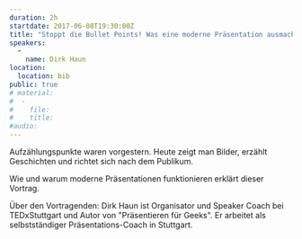 ```yaml
---
duration: 2h
startdate: 2017-06-08T19:30:00Z
title: "Stoppt die Bullet Points! Was eine moderne Präsentation ausmacht"
speakers:
  -
    name: Dirk Haun
location:
  location: bib
public: true
# material:
#  -
#    file:
#    title:
#audio:
---
```

Aufzählungspunkte waren vorgestern. Heute zeigt man Bilder, erzählt Geschichten und richtet sich nach dem Publikum. 

Wie und warum moderne Präsentationen funktionieren erklärt dieser Vortrag.

Über den Vortragenden:
Dirk Haun ist Organisator und Speaker Coach bei TEDxStuttgart und Autor von "Präsentieren für Geeks". 
Er arbeitet als selbstständiger Präsentations-Coach in Stuttgart.
